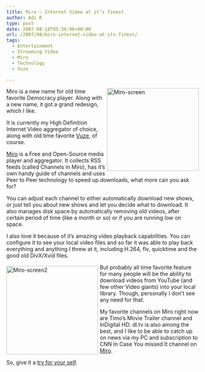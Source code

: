 ```yaml
---
title: Miro – Internet Video at it’s finest
author: Adi R
type: post
date: 2007-08-18T05:39:06+00:00
url: /2007/08/miro-internet-video-at-its-finest/
tags:
  - Entertainment
  - Streaming Video
  - Miro
  - Technology
  - Vuze

---
```

<a href="/uploads/2007/08/miro-screen.jpg" atomicselection="true"><img style="border-right: 0px; border-top: 0px; margin: 0px 0px 0px 5px; border-left: 0px; border-bottom: 0px" height="217" alt="Miro-screen" src="/uploads/2007/08/miro-screen.jpg?resize=240%2C217" width="240" align="right" border="0" data-recalc-dims="1" /></a> Miro is a new name for old time favorite Democracy player. Along with a new name, it got a grand redesign, which I like. 

It is currently my High Definition Internet Video aggregator of choice, along with old time favorite <a href="http://www.allpvr.com/to-vuze-or-not-to-vuze-zat-is-ze-queszion/" target="_blank">Vuze</a>, of course.

<a href="http://www.getmiro.com/" target="_blank">Miro</a> is a Free and Open-Source media player and aggregator. It collects RSS feeds (called Channels&nbsp;in Miro), has it&#8217;s own handy guide of channels and uses Peer to Peer technology to speed up downloads, what more can you ask for?

You can adjust each channel to either automatically download new shows, or just&nbsp;tell you about new shows and let you decide what to download. It also manages disk space by automatically removing old videos, after certain period of time (like a month or so) or if you are running low on space.

I also love it because of it&#8217;s amazing video playback capabilities. You can configure it to see your local video files and so far it was able to play back everything and anything I threw at it, including H.264, flv, quicktime and the good old DivX/Xvid files.

<a href="/uploads/2007/08/miro-screen2.jpg" atomicselection="true"><img style="border-right: 0px; border-top: 0px; margin: 5px 5px 0px 0px; border-left: 0px; border-bottom: 0px" height="232" alt="Miro-screen2" src="/uploads/2007/08/miro-screen2.jpg?resize=240%2C232" width="240" align="left" border="0" data-recalc-dims="1" /></a>But probably all time favorite feature for many people will be the ability to download videos from YouTube (and few other Video giants) into your local library. Though, personally I don&#8217;t see any need for that.

My favorite channels on Miro right now are Timo&#8217;s Movie Trailer channel and InDigital HD. dl.tv is also among the best, and I like to be able to catch up on news via my PC and subscription to CNN In Case You missed It channel on <a href="http://www.getmiro.com/" target="_blank">Miro</a>.

So, give it a <a href="http://www.getmiro.com/" target="_blank">try for your self</a>.</p>